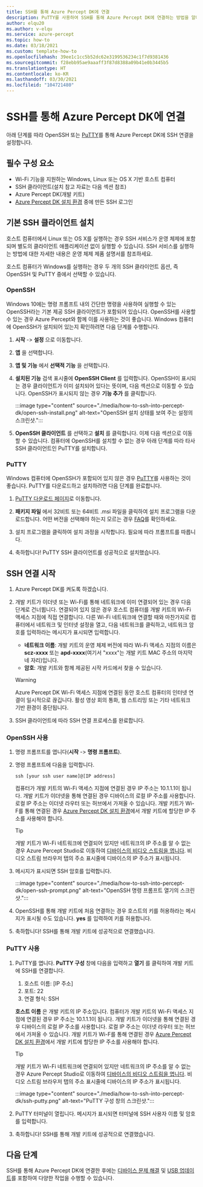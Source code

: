 ```yaml
---
title: SSH를 통해 Azure Percept DK에 연결
description: PuTTY를 사용하여 SSH를 통해 Azure Percept DK에 연결하는 방법을 알아봅니다.
author: elqu20
ms.author: v-elqu
ms.service: azure-percept
ms.topic: how-to
ms.date: 03/18/2021
ms.custom: template-how-to
ms.openlocfilehash: 39ee1c1cc5b52dc62e3199536234c1f7d9381436
ms.sourcegitcommit: f28ebb95ae9aaaff3f87d8388a09b41e0b3445b5
ms.translationtype: HT
ms.contentlocale: ko-KR
ms.lasthandoff: 03/30/2021
ms.locfileid: "104721480"
---
```

# <a name="connect-to-your-azure-percept-dk-over-ssh"></a>SSH를 통해 Azure Percept DK에 연결

아래 단계를 따라 OpenSSH 또는 [PuTTY](https://www.chiark.greenend.org.uk/~sgtatham/putty/latest.html)를 통해 Azure Percept DK에 SSH 연결을 설정합니다.

## <a name="prerequisites"></a>필수 구성 요소

- Wi-Fi 기능을 지원하는 Windows, Linux 또는 OS X 기반 호스트 컴퓨터
- SSH 클라이언트(설치 참고 자료는 다음 섹션 참조)
- Azure Percept DK(개발 키트)
- [Azure Percept DK 설치 환경](./quickstart-percept-dk-set-up.md) 중에 만든 SSH 로그인

## <a name="install-your-preferred-ssh-client"></a>기본 SSH 클라이언트 설치

호스트 컴퓨터에서 Linux 또는 OS X를 실행하는 경우 SSH 서비스가 운영 체제에 포함되며 별도의 클라이언트 애플리케이션 없이 실행할 수 있습니다. SSH 서비스를 실행하는 방법에 대한 자세한 내용은 운영 체제 제품 설명서를 참조하세요.

호스트 컴퓨터가 Windows를 실행하는 경우 두 개의 SSH 클라이언트 옵션, 즉 OpenSSH 및 PuTTY 중에서 선택할 수 있습니다.

### <a name="openssh"></a>OpenSSH

Windows 10에는 명령 프롬프트 내의 간단한 명령을 사용하여 실행할 수 있는 OpenSSH라는 기본 제공 SSH 클라이언트가 포함되어 있습니다. OpenSSH를 사용할 수 있는 경우 Azure Percept와 함께 이를 사용하는 것이 좋습니다. Windows 컴퓨터에 OpenSSH가 설치되어 있는지 확인하려면 다음 단계를 수행합니다.

1. **시작** -> **설정** 으로 이동합니다.

1. **앱** 을 선택합니다.

1. **앱 및 기능** 에서 **선택적 기능** 을 선택합니다.

1. **설치된 기능** 검색 표시줄에 **OpenSSH Client** 를 입력합니다. OpenSSH이 표시되는 경우 클라이언트가 이미 설치되어 있다는 뜻이며, 다음 섹션으로 이동할 수 있습니다. OpenSSH가 표시되지 않는 경우 **기능 추가** 를 클릭합니다.

    :::image type="content" source="./media/how-to-ssh-into-percept-dk/open-ssh-install.png" alt-text="OpenSSH 설치 상태를 보여 주는 설정의 스크린샷.":::

1. **OpenSSH 클라이언트** 를 선택하고 **설치** 를 클릭합니다. 이제 다음 섹션으로 이동할 수 있습니다. 컴퓨터에 OpenSSH를 설치할 수 없는 경우 아래 단계를 따라 타사 SSH 클라이언트인 PuTTY를 설치합니다.

### <a name="putty"></a>PuTTY

Windows 컴퓨터에 OpenSSH가 포함되어 있지 않은 경우 [PuTTY](https://www.chiark.greenend.org.uk/~sgtatham/putty/latest.html)를 사용하는 것이 좋습니다. PuTTY를 다운로드하고 설치하려면 다음 단계를 완료합니다.

1. [PuTTY 다운로드 페이지](https://www.chiark.greenend.org.uk/~sgtatham/putty/latest.html)로 이동합니다.

1. **패키지 파일** 에서 32비트 또는 64비트 .msi 파일을 클릭하여 설치 프로그램을 다운로드합니다. 어떤 버전을 선택해야 하는지 모르는 경우 [FAQ](https://www.chiark.greenend.org.uk/~sgtatham/putty/faq.html#faq-32bit-64bit)를 확인하세요.

1. 설치 프로그램을 클릭하여 설치 과정을 시작합니다. 필요에 따라 프롬프트를 따릅니다.

1. 축하합니다! PuTTY SSH 클라이언트를 성공적으로 설치했습니다.

## <a name="initiate-the-ssh-connection"></a>SSH 연결 시작

1. Azure Percept DK를 켜도록 하겠습니다.

1. 개발 키트가 이더넷 또는 Wi-Fi를 통해 네트워크에 이미 연결되어 있는 경우 다음 단계로 건너뜁니다. 연결되어 있지 않은 경우 호스트 컴퓨터를 개발 키트의 Wi-Fi 액세스 지점에 직접 연결합니다. 다른 Wi-Fi 네트워크에 연결할 때와 마찬가지로 컴퓨터에서 네트워크 및 인터넷 설정을 열고, 다음 네트워크를 클릭하고, 네트워크 암호를 입력하라는 메시지가 표시되면 입력합니다.

    - **네트워크 이름**: 개발 키트의 운영 체제 버전에 따라 Wi-Fi 액세스 지점의 이름은 **scz-xxxx** 또는 **apd-xxxx**(여기서 "xxxx"는 개발 키트 MAC 주소의 마지막 네 자리)입니다.
    - **암호**: 개발 키트와 함께 제공된 시작 카드에서 찾을 수 있습니다.

    > [!WARNING]
    > Azure Percept DK Wi-Fi 액세스 지점에 연결된 동안 호스트 컴퓨터의 인터넷 연결이 일시적으로 끊깁니다. 활성 영상 회의 통화, 웹 스트리밍 또는 기타 네트워크 기반 환경이 중단됩니다.

1. SSH 클라이언트에 따라 SSH 연결 프로세스를 완료합니다.

### <a name="using-openssh"></a>OpenSSH 사용

1. 명령 프롬프트를 엽니다(**시작** -> **명령 프롬프트**).

1. 명령 프롬프트에 다음을 입력합니다.

    ```console
    ssh [your ssh user name]@[IP address]
    ```

    컴퓨터가 개발 키트의 Wi-Fi 액세스 지점에 연결된 경우 IP 주소는 10.1.1.1이 됩니다. 개발 키트가 이더넷을 통해 연결된 경우 디바이스의 로컬 IP 주소를 사용합니다. 로컬 IP 주소는 이더넷 라우터 또는 허브에서 가져올 수 있습니다. 개발 키트가 Wi-F를 통해 연결된 경우 [Azure Percept DK 설치 환경](./quickstart-percept-dk-set-up.md)에서 개발 키트에 할당한 IP 주소를 사용해야 합니다.

    > [!TIP]
    > 개발 키트가 Wi-Fi 네트워크에 연결되어 있지만 네트워크의 IP 주소를 알 수 없는 경우 Azure Percept Studio로 이동하여 [디바이스의 비디오 스트림을 엽니다](./how-to-view-video-stream.md). 비디오 스트림 브라우저 탭의 주소 표시줄에 디바이스의 IP 주소가 표시됩니다.

1. 메시지가 표시되면 SSH 암호를 입력합니다.

    :::image type="content" source="./media/how-to-ssh-into-percept-dk/open-ssh-prompt.png" alt-text="OpenSSH 명령 프롬프트 열기의 스크린샷.":::

1. OpenSSH를 통해 개발 키트에 처음 연결하는 경우 호스트의 키를 허용하라는 메시지가 표시될 수도 있습니다. **yes** 를 입력하여 키를 허용합니다.

1. 축하합니다! SSH를 통해 개발 키트에 성공적으로 연결했습니다.

### <a name="using-putty"></a>PuTTY 사용

1. PuTTY를 엽니다. **PuTTY 구성** 창에 다음을 입력하고 **열기** 를 클릭하여 개발 키트에 SSH를 연결합니다.

    1. 호스트 이름: [IP 주소]
    1. 포트: 22
    1. 연결 형식: SSH

    **호스트 이름** 은 개발 키트의 IP 주소입니다. 컴퓨터가 개발 키트의 Wi-Fi 액세스 지점에 연결된 경우 IP 주소는 10.1.1.1이 됩니다. 개발 키트가 이더넷을 통해 연결된 경우 디바이스의 로컬 IP 주소를 사용합니다. 로컬 IP 주소는 이더넷 라우터 또는 허브에서 가져올 수 있습니다. 개발 키트가 Wi-F를 통해 연결된 경우 [Azure Percept DK 설치 환경](./quickstart-percept-dk-set-up.md)에서 개발 키트에 할당한 IP 주소를 사용해야 합니다.

    > [!TIP]
    > 개발 키트가 Wi-Fi 네트워크에 연결되어 있지만 네트워크의 IP 주소를 알 수 없는 경우 Azure Percept Studio로 이동하여 [디바이스의 비디오 스트림을 엽니다](./how-to-view-video-stream.md). 비디오 스트림 브라우저 탭의 주소 표시줄에 디바이스의 IP 주소가 표시됩니다.

    :::image type="content" source="./media/how-to-ssh-into-percept-dk/ssh-putty.png" alt-text="PuTTY 구성 창의 스크린샷.":::

1. PuTTY 터미널이 열립니다. 메시지가 표시되면 터미널에 SSH 사용자 이름 및 암호를 입력합니다.

1. 축하합니다! SSH를 통해 개발 키트에 성공적으로 연결했습니다.

## <a name="next-steps"></a>다음 단계

SSH를 통해 Azure Percept DK에 연결한 후에는 [디바이스 문제 해결](./troubleshoot-dev-kit.md) 및 [USB 업데이트](./how-to-update-via-usb.md)를 포함하여 다양한 작업을 수행할 수 있습니다.